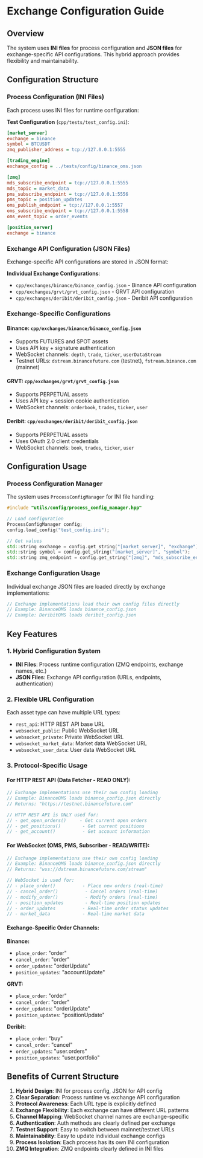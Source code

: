 # Exchange Configuration Guide

## Overview
The system uses **INI files** for process configuration and **JSON files** for exchange-specific API configurations. This hybrid approach provides flexibility and maintainability.

## Configuration Structure

### Process Configuration (INI Files)
Each process uses INI files for runtime configuration:

**Test Configuration** (`cpp/tests/test_config.ini`):
```ini
[market_server]
exchange = binance
symbol = BTCUSDT
zmq_publisher_address = tcp://127.0.0.1:5555

[trading_engine]
exchange_config = ../tests/config/binance_oms.json

[zmq]
mds_subscribe_endpoint = tcp://127.0.0.1:5555
mds_topic = market_data
pms_subscribe_endpoint = tcp://127.0.0.1:5556
pms_topic = position_updates
oms_publish_endpoint = tcp://127.0.0.1:5557
oms_subscribe_endpoint = tcp://127.0.0.1:5558
oms_event_topic = order_events

[position_server]
exchange = binance
```

### Exchange API Configuration (JSON Files)
Exchange-specific API configurations are stored in JSON format:

**Individual Exchange Configurations**:
- `cpp/exchanges/binance/binance_config.json` - Binance API configuration
- `cpp/exchanges/grvt/grvt_config.json` - GRVT API configuration  
- `cpp/exchanges/deribit/deribit_config.json` - Deribit API configuration

### Exchange-Specific Configurations

#### Binance: `cpp/exchanges/binance/binance_config.json`
- Supports FUTURES and SPOT assets
- Uses API key + signature authentication
- WebSocket channels: `depth`, `trade`, `ticker`, `userDataStream`
- Testnet URLs: `dstream.binancefuture.com` (testnet), `fstream.binance.com` (mainnet)

#### GRVT: `cpp/exchanges/grvt/grvt_config.json`
- Supports PERPETUAL assets
- Uses API key + session cookie authentication
- WebSocket channels: `orderbook`, `trades`, `ticker`, `user`

#### Deribit: `cpp/exchanges/deribit/deribit_config.json`
- Supports PERPETUAL assets
- Uses OAuth 2.0 client credentials
- WebSocket channels: `book`, `trades`, `ticker`, `user`

## Configuration Usage

### Process Configuration Manager
The system uses `ProcessConfigManager` for INI file handling:

```cpp
#include "utils/config/process_config_manager.hpp"

// Load configuration
ProcessConfigManager config;
config.load_config("test_config.ini");

// Get values
std::string exchange = config.get_string("[market_server]", "exchange");
std::string symbol = config.get_string("[market_server]", "symbol");
std::string zmq_endpoint = config.get_string("[zmq]", "mds_subscribe_endpoint");
```

### Exchange Configuration Usage
Individual exchange JSON files are loaded directly by exchange implementations:

```cpp
// Exchange implementations load their own config files directly
// Example: BinanceOMS loads binance_config.json
// Example: DeribitOMS loads deribit_config.json
```

## Key Features

### 1. **Hybrid Configuration System**
- **INI Files**: Process runtime configuration (ZMQ endpoints, exchange names, etc.)
- **JSON Files**: Exchange API configuration (URLs, endpoints, authentication)

### 2. **Flexible URL Configuration**
Each asset type can have multiple URL types:
- `rest_api`: HTTP REST API base URL
- `websocket_public`: Public WebSocket URL
- `websocket_private`: Private WebSocket URL
- `websocket_market_data`: Market data WebSocket URL
- `websocket_user_data`: User data WebSocket URL

### 3. **Protocol-Specific Usage**

#### For HTTP REST API (Data Fetcher - READ ONLY):
```cpp
// Exchange implementations use their own config loading
// Example: BinanceOMS loads binance_config.json directly
// Returns: "https://testnet.binancefuture.com"

// HTTP REST API is ONLY used for:
// - get_open_orders()     - Get current open orders
// - get_positions()        - Get current positions  
// - get_account()          - Get account information
```

#### For WebSocket (OMS, PMS, Subscriber - READ/WRITE):
```cpp
// Exchange implementations use their own config loading
// Example: BinanceOMS loads binance_config.json directly
// Returns: "wss://dstream.binancefuture.com/stream"

// WebSocket is used for:
// - place_order()          - Place new orders (real-time)
// - cancel_order()          - Cancel orders (real-time)
// - modify_order()          - Modify orders (real-time)
// - position_updates        - Real-time position updates
// - order_updates          - Real-time order status updates
// - market_data            - Real-time market data
```

#### Exchange-Specific Order Channels:

**Binance:**
- `place_order`: "order" 
- `cancel_order`: "order"
- `order_updates`: "orderUpdate"
- `position_updates`: "accountUpdate"

**GRVT:**
- `place_order`: "order"
- `cancel_order`: "order" 
- `order_updates`: "orderUpdate"
- `position_updates`: "positionUpdate"

**Deribit:**
- `place_order`: "buy"
- `cancel_order`: "cancel"
- `order_updates`: "user.orders"
- `position_updates`: "user.portfolio"

## Benefits of Current Structure

1. **Hybrid Design**: INI for process config, JSON for API config
2. **Clear Separation**: Process runtime vs exchange API configuration
3. **Protocol Awareness**: Each URL type is explicitly defined
4. **Exchange Flexibility**: Each exchange can have different URL patterns
5. **Channel Mapping**: WebSocket channel names are exchange-specific
6. **Authentication**: Auth methods are clearly defined per exchange
7. **Testnet Support**: Easy to switch between mainnet/testnet URLs
8. **Maintainability**: Easy to update individual exchange configs
9. **Process Isolation**: Each process has its own INI configuration
10. **ZMQ Integration**: ZMQ endpoints clearly defined in INI files